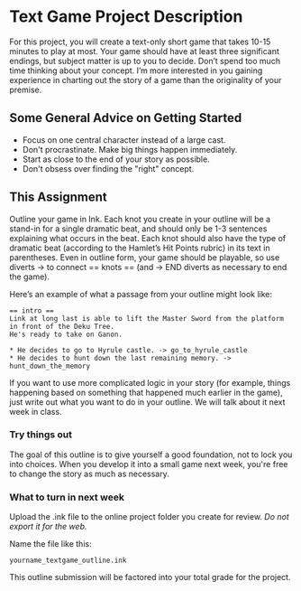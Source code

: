 # Text Game Project Description
For this project, you will create a text-only short game that takes 10-15 minutes to play at most. Your game should have at least three significant endings, but subject matter is up to you to decide. Don’t spend too much time thinking about your concept. I’m more interested in you gaining experience in charting out the story of a game than the originality of your premise.

## Some General Advice on Getting Started
- Focus on one central character instead of a large cast.
- Don't procrastinate. Make big things happen immediately.
- Start as close to the end of your story as possible.
- Don't obsess over finding the "right" concept.


## This Assignment
Outline your game in Ink. Each knot you create in your outline will be a stand-in for a single dramatic beat, and should only be 1-3 sentences explaining what occurs in the beat. Each knot should also have the type of dramatic beat (according to the Hamlet’s Hit Points rubric) in its text in parentheses. Even in outline form, your game should be playable, so use diverts -> to connect == knots == (and -> END diverts as necessary to end the game).

Here’s an example of what a passage from your outline might look like:

```
== intro ==
Link at long last is able to lift the Master Sword from the platform in front of the Deku Tree.
He's ready to take on Ganon.

* He decides to go to Hyrule castle. -> go_to_hyrule_castle
* He decides to hunt down the last remaining memory. -> hunt_down_the_memory
```

If you want to use more complicated logic in your story (for example, things happening based on something that happened much earlier in the game), just write out what you want to do in your outline. We will talk about it next week in class.

### Try things out
The goal of this outline is to give yourself a good foundation, not to lock you into choices. When you develop it into a small game next week, you're free to change the story as much as necessary.


### What to turn in next week

Upload the .ink file to the online project folder you create for review. _Do not export it for the web._ 

Name the file like this:

`yourname_textgame_outline.ink`


This outline submission will be factored into your total grade for the project. 